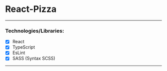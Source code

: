 # React-Pizza

-------------
### Technologies/Libraries:
- [x] React
- [x] TypeScript
- [x] EsLint
- [x] SASS (Syntax SCSS)
-------------